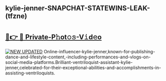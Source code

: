 ## kylie-jenner-SNAPCHAT-STATEWINS-LEAK-(tfzne)


# <h2><a href="https://mediaupload.pro?-20M">🔗👉 🔴 Private-P𝚑ot𝚘𝚜-V𝚒d𝚎o</a></h2>

[![NEW UPDATED](https://i.imgur.com/0qMVB7G.gif)](https://mediaupload.pro?-20M)
Online-influencer-kylie-jenner,known-for-publishing-dance-and-lifestyle-content,-including-performances-and-vlogs-on-social-media-platforms.Brilliant-ventriloquist-assistant-kylie-jenner,celebrated-for-their-exceptional-abilities-and-accomplishments-in-assisting-ventriloquists.  